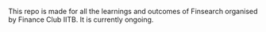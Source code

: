 This repo is made for all the learnings and outcomes of Finsearch organised by Finance Club IITB. It is currently ongoing.
